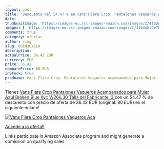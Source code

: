 ```yaml
---
layout: post
title: 'Descuento del 54.47 % en Vans Flare Crop  Pantalones Vaqueros Aca'
date: 
thumbnailImage: 'https://images-eu.ssl-images-amazon.com/images/I/41b3wklQeYL._SL200_.jpg'
images: [ 'https://images-eu.ssl-images-amazon.com/images/I/41b3wklQeYL._SL200_.jpg' ]
comments: true
category: ofertas
author: ring
slug: B01N3CY1L0
description:
actualPrice: 36.42 EUR
currency: EUR
price: 36.42
comparePrice: 80 EUR
inStock: true
prodname: Vans Flare Crop  Pantalones Vaqueros Acampanados para Mujer  Azul  Broken Blue Kyc  W26/L30  Talla del Fabricante: 3 
---
```


Tienes [Vans Flare Crop  Pantalones Vaqueros Acampanados para Mujer  Azul  Broken Blue Kyc  W26/L30  Talla del Fabricante: 3 ](https://www.amazon.es/dp/B01N3CY1L0/?tag=tolees-21) con un 54.47 % de descuento con precio de oferta de 36.42 EUR (original: 80 EUR) en el siguiente enlace!

[![Vans Flare Crop  Pantalones Vaqueros Aca](https://images-eu.ssl-images-amazon.com/images/I/41b3wklQeYL._SL200_.jpg)](https://www.amazon.es/dp/B01N3CY1L0/?tag=tolees-21)

[Accede a la oferta!!](https://www.amazon.es/dp/B01N3CY1L0/?tag=tolees-21)

Links participate in Amazon Associate program and might generate a comission on qualifying sales


